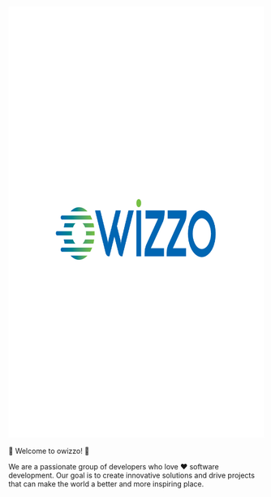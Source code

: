 <p align="center">
  <img src="https://raw.githubusercontent.com/owizzo/.github/main/img/owizzo-logo.png" width="850" height="850" alt="owizzo" />
</p>

🚀 Welcome to owizzo! 🚀

We are a passionate group of developers who love ❤️ software development. Our goal is to create innovative solutions and drive projects that can make the world a better and more inspiring place.
